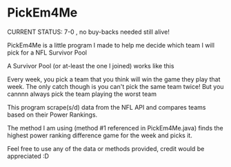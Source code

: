# PickEm4Me

CURRENT STATUS: 7-0 , no buy-backs needed still alive!

PickEm4Me is a little program I made to help me decide which team I will pick for a NFL Survivor Pool

A Survivor Pool (or at-least the one I joined) works like this

Every week, you pick a team that you think will win the game they play that week.
The only catch though is you can't pick the same team twice!
But you cannnn always pick the team playing the worst team

This program scrape(s/d) data from the NFL API and compares teams based on their Power Rankings.

The method I am using (method #1 referenced in PickEm4Me.java) finds the highest power ranking difference game for the week and picks it.

Feel free to use any of the data or methods provided, credit would be appreciated :D
